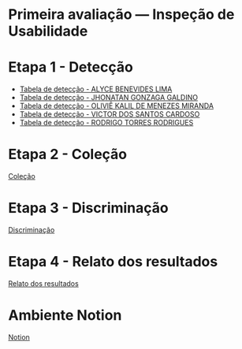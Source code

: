 # Primeira avaliação — Inspeção de Usabilidade

# Etapa 1 - Detecção
- [Tabela de detecção - ALYCE BENEVIDES LIMA ](https://www.notion.so/2696bcc1a58a8019b769fcd051ad89d9?v=2696bcc1a58a8047b417000c812b402e&source=copy_link) <br>
- [Tabela de detecção - JHONATAN GONZAGA GALDINO](https://www.notion.so/2696bcc1a58a8039881adb81f61d84e8?v=2696bcc1a58a813b8ba8000c20f2644a&source=copy_link) <br>
- [Tabela de detecção - OLIVIÊ KALIL DE MENEZES MIRANDA](https://www.notion.so/2696bcc1a58a80d8b1eefe086175356e?v=2696bcc1a58a816e8424000c14ec1eb6&source=copy_link)<br>
- [Tabela de detecção -  VICTOR DOS SANTOS CARDOSO](https://www.notion.so/2696bcc1a58a807a9d01d6d709f72423?v=2696bcc1a58a81988fa5000c29141d93&source=copy_link)<br>
- [Tabela de detecção -  RODRIGO TORRES RODRIGUES](https://www.notion.so/2696bcc1a58a8098bea5ecd6d8f1218c?v=2696bcc1a58a814c80cd000cb7855f2d&source=copy_link)<br>

# Etapa 2 - Coleção
[Coleção](https://www.notion.so/2696bcc1a58a80b6b793e2f575fc4385?v=2696bcc1a58a803ead76000c1e3a11cc&source=copy_link)

# Etapa 3 - Discriminação
[Discriminação](https://www.notion.so/2696bcc1a58a8097807fe264c3fe5e62?v=2696bcc1a58a8081a650000cede4a71a&source=copy_link)

# Etapa 4 - Relato dos resultados
[Relato dos resultados](https://www.notion.so/2696bcc1a58a8057ab35e54741568a9c?v=2696bcc1a58a8033ae5c000cc9f8d927&source=copy_link)  

# Ambiente Notion
[Notion](https://www.notion.so/Primeira-avalia-o-Inspe-o-de-Usabilidade-2686bcc1a58a8071baede90257f4d9a5?source=copy_link)
